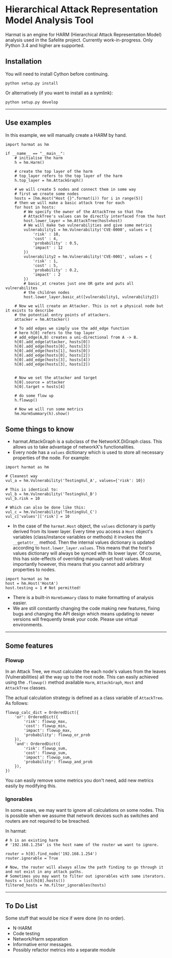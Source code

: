 # Hierarchical Attack Representation Model Analysis Tool

Harmat is an engine for HARM (Hierarchical Attack Representation Model) analysis used in the Safelite project.
Currently work-in-progress. Only Python 3.4 and higher are supported.

## Installation

You will need to install Cython before continuing.

`python setup.py install`

Or alternatively (if you want to install as a symlink):

`python setup.py develop`

---

## Use examples

In this example, we will manually create a HARM by hand.

```{python}
import harmat as hm

if __name__ == "__main__":
    # initialise the harm
    h = hm.Harm()

    # create the top layer of the harm
    # top_layer refers to the top layer of the harm
    h.top_layer = hm.AttackGraph()

    # we will create 5 nodes and connect them in some way
    # first we create some nodes
    hosts = [hm.Host("Host {}".format(i)) for i in range(5)]
    # then we will make a basic attack tree for each
    for host in hosts:
        # We specify the owner of the AttackTree so that the
        # AttackTree's values can be directly interfaced from the host
        host.lower_layer = hm.AttackTree(host=host)
        # We will make two vulnerabilities and give some metrics
        vulnerability1 = hm.Vulnerability('CVE-0000', values = {
            'risk' : 10,
            'cost' : 4,
            'probability' : 0.5,
            'impact' : 12
        })
        vulnerability2 = hm.Vulnerability('CVE-0001', values = {
            'risk' : 1,
            'cost' : 5,
            'probability' : 0.2,
            'impact' : 2
        })
        # basic_at creates just one OR gate and puts all vulnerabilites
        # the children nodes
        host.lower_layer.basic_at([vulnerability1, vulnerability2])
        
    # Now we will create an Attacker. This is not a physical node but it exists to describe
    # the potential entry points of attackers.
    attacker = hm.Attacker() 
    
    # To add edges we simply use the add_edge function
    # here h[0] refers to the top layer
    # add_edge(A,B) creates a uni-directional from A -> B.
    h[0].add_edge(attacker, hosts[0]) 
    h[0].add_edge(hosts[0], hosts[3])
    h[0].add_edge(hosts[1], hosts[0])
    h[0].add_edge(hosts[0], hosts[2])
    h[0].add_edge(hosts[3], hosts[4])
    h[0].add_edge(hosts[3], hosts[2])
    

    # Now we set the attacker and target
    h[0].source = attacker
    h[0].target = hosts[4]

    # do some flow up
    h.flowup()

    # Now we will run some metrics
    hm.HarmSummary(h).show()
```

## Some things to know

* harmat.AttackGraph is a subclass of the NetworkX.DiGraph class. This allows us to take advantage of networkX's functionalities.
* Every node has a `values` dictionary which is used to store all necessary properties of the node.
For example:
 
```{python}
import harmat as hm
     
# Cleanest way
vul_a = hm.Vulnerability('TestingVul_A', values={'risk': 10})
     
# This is identical to:
vul_b = hm.Vulnerability('TestingVul_B')
vul_b.risk = 10
     
# Which can also be done like this:
vul_c = hm.Vulnerability('TestingVul_C')
vul_c['values']['risk'] = 10
```
* In the case of the `harmat.Host` object, the `values` dictionary is partly derived from its lower layer.
Every time you access a `Host` object's variables (class/instance variables or methods) it invokes the `__getattr__` method.
Then the internal values dictionary is updated according to `host.lower_layer.values`. This means that the host's
values dictionary will always be synced with its lower layer. Of course, this has side-effects of overriding manually-set
host values. Most importantly however, this means that you cannot add arbitrary properties to nodes.
```{python}
import harmat as hm
host = hm.Host('HostA')
host.testing = 1 # Not permitted!
```
* There is a built-in `HarmSummary` class to make formatting of analysis easier.
* We are still constantly changing the code making new features, fixing bugs and changing the API design
which means updating to newer versions will frequently break your code. Please use virtual
environments.

---
## Some features

### Flowup

In an Attack Tree, we must calculate the each node's values from the leaves (Vulnerabilities) all the way up to the
root node. This can easily achieved using the `.flowup()` method available `Harm`, `AttackGraph`, `Host` and `AttackTree`
classes. 

The actual calculation strategy is defined as a class variable of `AttackTree`. As follows:
```{python}
flowup_calc_dict = OrderedDict({
    'or': OrderedDict({
        'risk': flowup_max,
        'cost': flowup_min,
        'impact': flowup_max,
        'probability': flowup_or_prob
    }),
    'and': OrderedDict({
        'risk': flowup_sum,
        'cost': flowup_sum,
        'impact': flowup_sum,
        'probability': flowup_and_prob
    }),
})
```
You can easily remove some metrics you don't need, add new metrics easily by modifying this.

### Ignorables

In some cases, we may want to ignore all calculations on some nodes. This is possible when we assume that network devices
such as switches and routers are not required to be breached.

In harmat:
```{python}
# h is an existing harm
# '192.168.1.254' is the host name of the router we want to ignore.

router = h[0].find_node('192.168.1.254')
router.ignorable = True

# Now, the router will always allow the path finding to go through it and not exist in any attack paths.
# Sometimes you may want to filter out ignorables with some iterators.
hosts = list(h[0].hosts())
filtered_hosts = hm.filter_ignorables(hosts)
```


------

## To Do List 

Some stuff that would be nice if were done (in no order).

* N-HARM
* Code testing
* Network/Harm separation
* Informative error messages.
* Possibly refactor metrics into a separate module